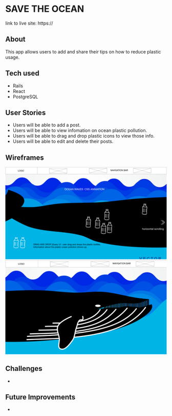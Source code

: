 # SAVE THE OCEAN
link to live site: https://

## About
This app allows users to add and share their tips on how to reduce plastic usage.

## Tech used

* Rails
* React
* PostgreSQL

## User Stories

* Users will be able to add a post.
* Users will be able to view infomation on ocean plastic pollution.
* Users will be able to drag and drop plastic icons to view those info.
* Users will be able to edit and delete their posts.

## Wireframes

![wireframe_1](wireframes/wireframe1.png)
![wireframe_2](wireframes/wireframe2.png)

## Challenges
* 
## Future Improvements
* 
